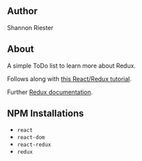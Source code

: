## Author
  Shannon Riester

## About
A simple ToDo list to learn more about Redux.

Follows along with [this React/Redux tutorial](http://redux.js.org/docs/basics/ExampleTodoList.html).

Further [Redux documentation](http://redux.js.org/docs/basics/).

## NPM Installations
  - `react`
  - `react-dom`
  - `react-redux`
  - `redux`
